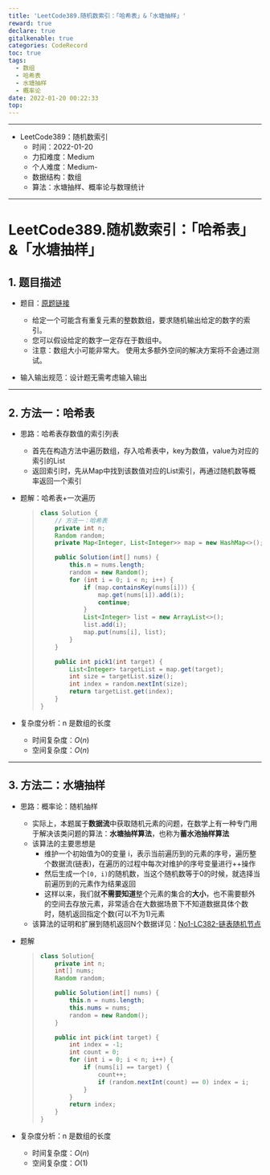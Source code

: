 ```yaml
---
title: 'LeetCode389.随机数索引：「哈希表」&「水塘抽样」'
reward: true
declare: true
gitalkenable: true
categories: CodeRecord
toc: true
tags:
  - 数组
  - 哈希表
  - 水塘抽样
  - 概率论
date: 2022-01-20 00:22:33
top:
---
```

---

* LeetCode389：随机数索引
  * 时间：2022-01-20
  * 力扣难度：Medium
  * 个人难度：Medium-
  * 数据结构：数组
  * 算法：水塘抽样、概率论与数理统计


---

<!-- more -->

# LeetCode389.随机数索引：「哈希表」&「水塘抽样」

## 1. 题目描述

* 题目：[原题链接](https://leetcode-cn.com/problems/random-pick-index/)

  * 给定一个可能含有重复元素的整数数组，要求随机输出给定的数字的索引。 
  * 您可以假设给定的数字一定存在于数组中。
  * 注意：数组大小可能非常大。 使用太多额外空间的解决方案将不会通过测试。

* 输入输出规范：设计题无需考虑输入输出

---

## 2. 方法一：哈希表

* 思路：哈希表存数值的索引列表

  * 首先在构造方法中遍历数组，存入哈希表中，key为数值，value为对应的索引的List
  * 返回索引时，先从Map中找到该数值对应的List索引，再通过随机数等概率返回一个索引
  
* 题解：哈希表+一次遍历

  > ```java
  > class Solution {
  >     // 方法一：哈希表
  >     private int n;
  >     Random random;
  >     private Map<Integer, List<Integer>> map = new HashMap<>();
  > 
  >     public Solution(int[] nums) {
  >         this.n = nums.length;
  >         random = new Random();
  >         for (int i = 0; i < n; i++) {
  >             if (map.containsKey(nums[i])) {
  >                 map.get(nums[i]).add(i);
  >                 continue;
  >             }
  >             List<Integer> list = new ArrayList<>();
  >             list.add(i);
  >             map.put(nums[i], list);
  >         }
  >     }
  > 
  >     public int pick1(int target) {
  >         List<Integer> targetList = map.get(target);
  >         int size = targetList.size();
  >         int index = random.nextInt(size);
  >         return targetList.get(index);
  >     }
  > }
  > ```

* 复杂度分析：n 是数组的长度

  * 时间复杂度：$O(n)$
  * 空间复杂度：$O(n)$

---

## 3. 方法二：水塘抽样

* 思路：概率论：随机抽样

  * 实际上，本题属于**数据流**中获取随机元素的问题，在数学上有一种专门用于解决该类问题的算法：**水塘抽样算法**，也称为**蓄水池抽样算法**
  * 该算法的主要思想是
    * 维护一个初始值为0的变量 i，表示当前遍历到的元素的序号，遍历整个数据流(链表)，在遍历的过程中每次对维护的序号变量进行++操作
    * 然后生成一个`[0, i)`的随机数，当这个随机数等于0的时候，就选择当前遍历到的元素作为结果返回
    * 这样以来，我们就**不需要知道**整个元素的集合的**大小**，也不需要额外的空间去存放元素，非常适合在大数据场景下不知道数据具体个数时，随机返回指定个数(可以不为1)元素
  * 该算法的证明和扩展到随机返回N个数据详见：[No1-LC382-链表随机节点](./No1-LC382-链表随机节点.md)

* 题解

  > ```java
  > class Solution{
  >     private int n;
  >     int[] nums;
  >     Random random;
  > 
  >     public Solution(int[] nums) {
  >         this.n = nums.length;
  >         this.nums = nums;
  >         random = new Random();
  >     }
  > 
  >     public int pick(int target) {
  >         int index = -1;
  >         int count = 0;
  >         for (int i = 0; i < n; i++) {
  >             if (nums[i] == target) {
  >                 count++;
  >                 if (random.nextInt(count) == 0) index = i;
  >             }
  >         }
  >         return index;
  >     }
  > }
  > ```

* 复杂度分析：n 是数组的长度

  * 时间复杂度：$O(n)$
  * 空间复杂度：$O(1)$
